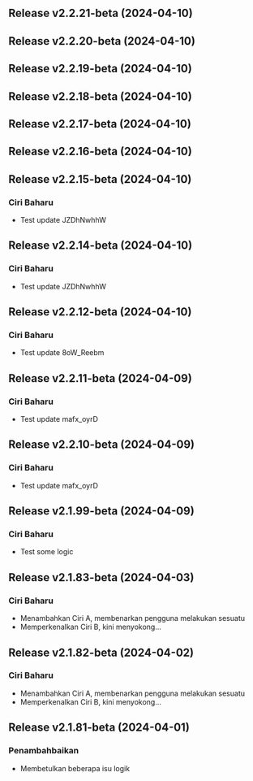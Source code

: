## Release v2.2.21-beta (2024-04-10)

## Release v2.2.20-beta (2024-04-10)

## Release v2.2.19-beta (2024-04-10)

## Release v2.2.18-beta (2024-04-10)

## Release v2.2.17-beta (2024-04-10)

## Release v2.2.16-beta (2024-04-10)

## Release v2.2.15-beta (2024-04-10)

### Ciri Baharu

- Test update JZDhNwhhW

## Release v2.2.14-beta (2024-04-10)

### Ciri Baharu

- Test update JZDhNwhhW

## Release v2.2.12-beta (2024-04-10)

### Ciri Baharu

- Test update 8oW_Reebm

## Release v2.2.11-beta (2024-04-09)

### Ciri Baharu

- Test update mafx_oyrD

## Release v2.2.10-beta (2024-04-09)

### Ciri Baharu

- Test update mafx_oyrD

## Release v2.1.99-beta (2024-04-09)

### Ciri Baharu

- Test some logic

## Release v2.1.83-beta (2024-04-03)

### Ciri Baharu

- Menambahkan Ciri A, membenarkan pengguna melakukan sesuatu
- Memperkenalkan Ciri B, kini menyokong...

## Release v2.1.82-beta (2024-04-02)

### Ciri Baharu

- Menambahkan Ciri A, membenarkan pengguna melakukan sesuatu
- Memperkenalkan Ciri B, kini menyokong...

## Release v2.1.81-beta (2024-04-01)

### Penambahbaikan

- Membetulkan beberapa isu logik

